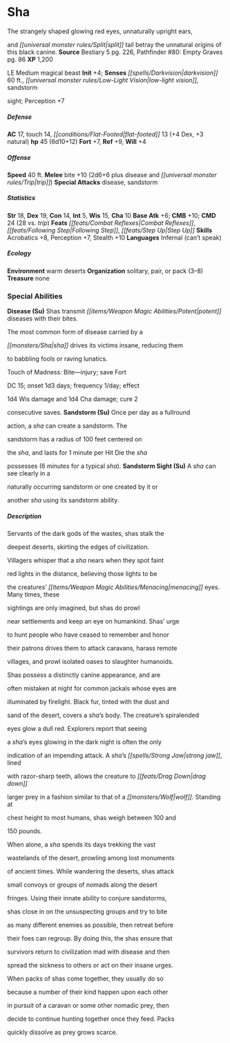 ﻿---
cssclass: [monsters]
title1: Sha
desc_short: The strangely shaped glowing red eyes, unnaturally upright ears,and split
  tail betray the unnatural origins of this black canine.
title2: Sha
CR: 4
sources:
- name: Bestiary 5
  page: 226
  link: http://paizo.com/products/btpy9g9x?Pathfinder-Roleplaying-Game-Bestiary-5
- name: 'Pathfinder #80: Empty Graves'
  page: 86
  link: http://paizo.com/products/btpy94vv?Pathfinder-Adventure-Path-80-Empty-Graves
XP: 1200
alignment: LE
size: Medium
type: magical beast
initiative:
  bonus: 4
senses:
  darkvision: 60
  low-light vision: true
  sandstormsight: true
AC:
  AC: 17
  touch: 14
  flat_footed: 13
  components:
    dex: 4
    natural: 3
HP:
  HP: 45
  long: 6d10+12
saves:
  fort: 7
  ref: 9
  will: 4
speeds:
  base: 40
attacks:
  melee:
  - - text: bite +10 (2d6+6 plus disease and trip)
      entries:
      - - damage: 2d6+6
        - effect: disease
        - effect: trip
      attack: bite
      bonus:
      - 10
  special:
  - disease
  - sandstorm
ability_scores:
  STR: 18
  DEX: 19
  CON: 14
  INT: 5
  WIS: 15
  CHA: 10
BAB: 6
CMB: 10
CMD: 24
CMD_other: 28 vs. trip
feats:
- name: Combat Reflexes
- name: Following Step
- name: Step Up
skills:
  Acrobatics: 8
  Perception: 7
  Stealth: 10
languages:
- Infernal (can't speak)
ecology:
  environment: warm deserts
  organization: solitary, pair, or pack (3-8)
  treasure_type: none
special_abilities:
  Disease (Su): |-
    Shas transmit potent diseases with their bites.The most common form of disease carried by asha drives its victims insane, reducing themto babbling fools or raving lunatics.
    Touch of Madness: Bite-injury; save FortDC 15; onset 1d3 days; frequency 1/day; effect1d4 Wis damage and 1d4 Cha damage; cure 2consecutive saves.
  Sandstorm (Su): Once per day as a fullroundaction, a sha can create a sandstorm.
    Thesandstorm has a radius of 100 feet centered onthe sha, and lasts for 1 minute
    per Hit Die the shapossesses (6 minutes for a typical sha).
  Sandstorm Sight (Su): A sha can see clearly in anaturally occurring sandstorm or
    one created by it oranother sha using its sandstorm ability.
desc_long: |-
  Servants of the dark gods of the wastes, shas stalk thedeepest deserts, skirting the edges of civilization.Villagers whisper that a sha nears when they spot faintred lights in the distance, believing those lights to bethe creatures' menacing eyes. Many times, thesesightings are only imagined, but shas do prowlnear settlements and keep an eye on humankind. Shas' urgeto hunt people who have ceased to remember and honortheir patrons drives them to attack caravans, harass remotevillages, and prowl isolated oases to slaughter humanoids.

  Shas possess a distinctly canine appearance, and areoften mistaken at night for common jackals whose eyes areilluminated by firelight. Black fur, tinted with the dust andsand of the desert, covers a sha's body. The creature's spiralendedeyes glow a dull red. Explorers report that seeinga sha's eyes glowing in the dark night is often the onlyindication of an impending attack. A sha's strong jaw, linedwith razor-sharp teeth, allows the creature to drag downlarger prey in a fashion similar to that of a wolf. Standing atchest height to most humans, shas weigh between 100 and150 pounds.

  When alone, a sha spends its days trekking the vastwastelands of the desert, prowling among lost monumentsof ancient times. While wandering the deserts, shas attacksmall convoys or groups of nomads along the desertfringes. Using their innate ability to conjure sandstorms,shas close in on the unsuspecting groups and try to biteas many different enemies as possible, then retreat beforetheir foes can regroup. By doing this, the shas ensure thatsurvivors return to civilization mad with disease and thenspread the sickness to others or act on their insane urges.

  When packs of shas come together, they usually do sobecause a number of their kind happen upon each otherin pursuit of a caravan or some other nomadic prey, thendecide to continue hunting together once they feed. Packsquickly dissolve as prey grows scarce.

---

# Sha
The strangely shaped glowing red eyes, unnaturally upright ears,

and _[[universal monster rules/Split|split]]_ tail betray the unnatural origins of this black canine.
**Source** Bestiary 5 pg. 226, Pathfinder #80: Empty Graves pg. 86
**XP** 1,200

LE Medium magical beast
**Init** +4; **Senses** _[[spells/Darkvision|darkvision]]_ 60 ft., _[[universal monster rules/Low-Light Vision|low-light vision]]_, sandstorm

sight; Perception +7

##### Defense

**AC** 17, touch 14, _[[conditions/Flat-Footed|flat-footed]]_ 13 (+4 Dex, +3 natural)
**hp** 45 (6d10+12)
**Fort** +7, **Ref** +9, **Will** +4

##### Offense
**Speed** 40 ft.
**Melee** bite +10 (2d6+6 plus disease and _[[universal monster rules/Trip|trip]]_)
**Special Attacks** disease, sandstorm

##### Statistics
**Str** 18, **Dex** 19, **Con** 14, **Int** 5, **Wis** 15, **Cha** 10
**Base Atk** +6; **CMB** +10; **CMD** 24 (28 vs. _trip_)
**Feats** _[[feats/Combat Reflexes|Combat Reflexes]]_, _[[feats/Following Step|Following Step]]_, _[[feats/Step Up|Step Up]]_
**Skills** Acrobatics +8, Perception +7, Stealth +10
**Languages** Infernal (can’t speak)

##### Ecology

**Environment** warm deserts
**Organization** solitary, pair, or pack (3–8)
**Treasure** none

### Special Abilities

**Disease (Su)** Shas transmit _[[items/Weapon Magic Abilities/Potent|potent]]_ diseases with their bites.

The most common form of disease carried by a

_[[monsters/Sha|sha]]_ drives its victims insane, reducing them

to babbling fools or raving lunatics.

Touch of Madness: Bite—injury; save Fort

DC 15; onset 1d3 days; frequency 1/day; effect

1d4 Wis damage and 1d4 Cha damage; cure 2

consecutive saves.
**Sandstorm (Su)** Once per day as a fullround

action, a _sha_ can create a sandstorm. The

sandstorm has a radius of 100 feet centered on

the _sha_, and lasts for 1 minute per Hit Die the _sha_

possesses (6 minutes for a typical _sha_).
**Sandstorm Sight (Su)** A _sha_ can see clearly in a

naturally occurring sandstorm or one created by it or

another _sha_ using its sandstorm ability.

##### Description

Servants of the dark gods of the wastes, shas stalk the

deepest deserts, skirting the edges of civilization.

Villagers whisper that a _sha_ nears when they spot faint

red lights in the distance, believing those lights to be

the creatures’ _[[items/Weapon Magic Abilities/Menacing|menacing]]_ eyes. Many times, these

sightings are only imagined, but shas do prowl

near settlements and keep an eye on humankind. Shas’ urge

to hunt people who have ceased to remember and honor

their patrons drives them to attack caravans, harass remote

villages, and prowl isolated oases to slaughter humanoids.

Shas possess a distinctly canine appearance, and are

often mistaken at night for common jackals whose eyes are

illuminated by firelight. Black fur, tinted with the dust and

sand of the desert, covers a _sha_’s body. The creature’s spiralended

eyes glow a dull red. Explorers report that seeing

a _sha_’s eyes glowing in the dark night is often the only

indication of an impending attack. A _sha_’s _[[spells/Strong Jaw|strong jaw]]_, lined

with razor-sharp teeth, allows the creature to _[[feats/Drag Down|drag down]]_

larger prey in a fashion similar to that of a _[[monsters/Wolf|wolf]]_. Standing at

chest height to most humans, shas weigh between 100 and

150 pounds.

When alone, a _sha_ spends its days trekking the vast

wastelands of the desert, prowling among lost monuments

of ancient times. While wandering the deserts, shas attack

small convoys or groups of nomads along the desert

fringes. Using their innate ability to conjure sandstorms,

shas close in on the unsuspecting groups and try to bite

as many different enemies as possible, then retreat before

their foes can regroup. By doing this, the shas ensure that

survivors return to civilization mad with disease and then

spread the sickness to others or act on their insane urges.

When packs of shas come together, they usually do so

because a number of their kind happen upon each other

in pursuit of a caravan or some other nomadic prey, then

decide to continue hunting together once they feed. Packs

quickly dissolve as prey grows scarce.